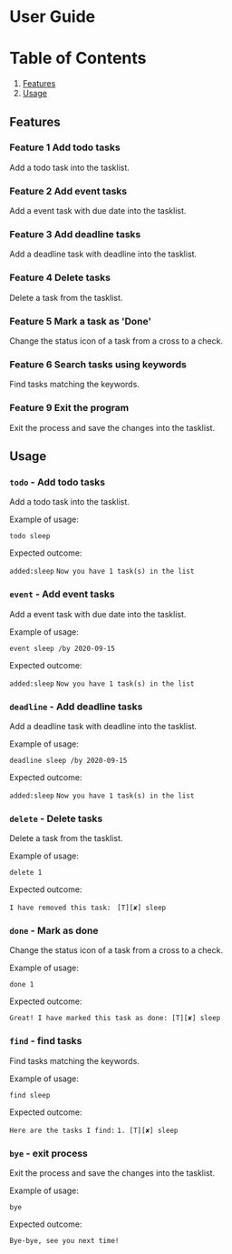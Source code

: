 # User Guide
# Table of Contents

1. [Features](#Features)
2. [Usage](#Usage)

## Features <a name="Features"></a>

### Feature 1 Add todo tasks
Add a todo task into the tasklist.


### Feature 2 Add event tasks
Add a event task with due date into the tasklist.


### Feature 3 Add deadline tasks
Add a deadline task with deadline into the tasklist.

### Feature 4 Delete tasks
Delete a task from the tasklist.

### Feature 5 Mark a task as 'Done'
Change the status icon of a task from a cross to a check.


### Feature 6 Search tasks using keywords
Find tasks matching the keywords.


### Feature 9 Exit the program
Exit the process and save the changes into the tasklist.



## Usage <a name="Usage"></a>

### `todo` - Add todo tasks

Add a todo task into the tasklist.

Example of usage: 

`todo sleep`

Expected outcome:

`added:sleep`
`Now you have 1 task(s) in the list`

### `event` - Add event tasks

Add a event task with due date into the tasklist.

Example of usage: 

`event sleep /by 2020-09-15`

Expected outcome:

`added:sleep`
`Now you have 1 task(s) in the list`

### `deadline` - Add deadline tasks

Add a deadline task with deadline into the tasklist.

Example of usage: 

`deadline sleep /by 2020-09-15`

Expected outcome:

`added:sleep`
`Now you have 1 task(s) in the list`


### `delete` - Delete tasks

Delete a task from the tasklist.

Example of usage: 

`delete 1`

Expected outcome:

`I have removed this task: `
`[T][✘] sleep`
  
### `done` - Mark as done

Change the status icon of a task from a cross to a check.

Example of usage: 

`done 1`

Expected outcome:

`Great! I have marked this task as done:
[T][✘] sleep`
  
### `find` - find tasks
 
Find tasks matching the keywords.
 
 Example of usage: 
 
 `find sleep`
 
 Expected outcome:
 
`Here are the tasks I find:`
`1. [T][✘] sleep`

### `bye` - exit process
 
Exit the process and save the changes into the tasklist.
 
 Example of usage: 
 
 `bye`
 
 Expected outcome:
 
`Bye-bye, see you next time!`


